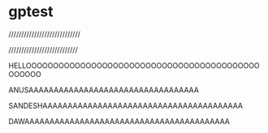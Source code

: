 # gptest 
////////////////////////////

///////////////////////////

HELLOOOOOOOOOOOOOOOOOOOOOOOOOOOOOOOOOOOOOOOOOOOOOOOOO

ANUSAAAAAAAAAAAAAAAAAAAAAAAAAAAAAAAAAA

SANDESHAAAAAAAAAAAAAAAAAAAAAAAAAAAAAAAAAAAAAAAA

DAWAAAAAAAAAAAAAAAAAAAAAAAAAAAAAAAAAAAAAAAAA